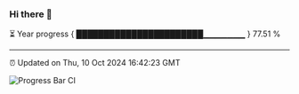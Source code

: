### Hi there 👋

⏳ Year progress { ███████████████████████▁▁▁▁▁▁▁ } 77.51 %

---

⏰ Updated on Thu, 10 Oct 2024 16:42:23 GMT

![Progress Bar CI](https://github.com/IshwaranRudhara/GIT-ACTION/workflows/Progress%20Bar%20CI/badge.svg)
